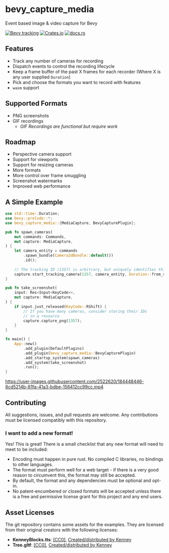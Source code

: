 # bevy_capture_media
Event based image &amp; video capture for Bevy

[![Bevy tracking](https://img.shields.io/badge/Bevy%20tracking-released%20version-lightblue?style=for-the-badge)](https://github.com/bevyengine/bevy/blob/main/docs/plugins_guidelines.md#main-branch-tracking)
[![Crates.io](https://img.shields.io/crates/v/bevy_capture_media?style=for-the-badge)](https://crates.io/crates/bevy_capture_media)
[![docs.rs](https://img.shields.io/docsrs/bevy_capture_media?style=for-the-badge)](https://docs.rs/bevy_capture_media)

## Features
- Track any number of cameras for recording
- Dispatch events to control the recording lifecycle
- Keep a frame buffer of the past X frames for each recorder (Where X is any user supplied `Duration`)
- Pick and choose the formats you want to record with features
- `wasm` support

## Supported Formats
- PNG screenshots
- GIF recordings
    - _GIF Recordings are functional but require work_

## Roadmap
- Perspective camera support
- Support for viewports
- Support for resizing cameras
- More formats
- More control over frame smuggling
- Screenshot watermarks
- Improved web performance

## A Simple Example

```rust
use std::time::Duration;
use bevy::prelude::*;
use bevy_capture_media::{MediaCapture, BevyCapturePlugin};

pub fn spawn_cameras(
    mut commands: Commands,
    mut capture: MediaCapture,
) {
    let camera_entity = commands
        .spawn_bundle(Camera2dBundle::default())
        .id();
        
    // The tracking ID (1357) is arbitrary, but uniquely identifies this tracker
    capture.start_tracking_camera(1357, camera_entity, Duration::from_secs(5));
}

pub fn take_screenshot(
    input: Res<Input<KeyCode>>,
    mut capture: MediaCapture,
) {
    if input.just_released(KeyCode::RShift) {
        // If you have many cameras, consider storing their IDs
        // in a resource
        capture.capture_png(1357);
    }
}

fn main() {
    App::new()
        .add_plugin(DefaultPlugins)
        .add_plugin(bevy_capture_media::BevyCapturePlugin)
        .add_startup_system(spawn_cameras)
        .add_system(take_screenshot)
        .run();
}
```

https://user-images.githubusercontent.com/2522620/184448446-8cd5214b-81fa-41a3-bdbe-156412cc99cc.mp4

## Contributing

All suggestions, issues, and pull requests are welcome. Any contributions must
be licensed compatibly with this repository.

### I want to add a new format!

Yes! This is great! There is a small checklist that any new format will need to meet to be included:

- Encoding must happen in pure rust. No compiled C libraries, no bindings to other languages.
- The format must perform well for a web target - if there is a very good reason to circumvent this, the format may still be accepted.
- By default, the format and any dependencies must be optional and opt-in. 
- No patent-encumbered or closed formats will be accepted unless there is a free and permissive license grant for this project and any end users.

## Asset Licenses

The git repository contains some assets for the examples. They are licensed from their original creators with the
following licenses:

- **KenneyBlocks.tts**: [[CC0]](http://creativecommons.org/publicdomain/zero/1.0/), [Created/distributed by Kenney](www.kenney.nl) 
- **Tree.gltf**: [[CC0]](http://creativecommons.org/publicdomain/zero/1.0/), [Created/distributed by Kenney](www.kenney.nl) 